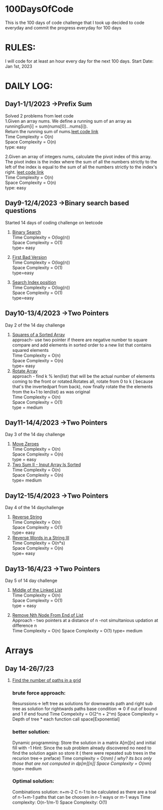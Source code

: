 # 100DaysOfCode
This is the 100 days of code challenge that I took up decided to code everyday  and commit the progress everyday for 100 days 
# RULES:
I will code for at least an hour every day for the next 100 days.
Start Date:  
Jan 1st, 2023
# DAILY LOG:
## Day1-1/1/2023 ->Prefix Sum  
Solved 2 problems from leet code  
1.Given an array nums. We define a running sum of an array as runningSum[i] = sum(nums[0]…nums[i]).  
  Return the running sum of nums.[leet code link](https://leetcode.com/problems/running-sum-of-1d-array/)  
  Time Complexity = O(n)  
  Space Complexity = O(n)  
  type: easy

2.Given an array of integers nums, calculate the pivot index of this array.  
The pivot index is the index where the sum of all the numbers strictly to the left of the index is equal to the sum of all the numbers strictly to the index's right.
[leet code link](https://leetcode.com/problems/find-pivot-index/)  
  Time Complexity = O(n)  
  Space Complexity = O(n)  
  type: easy

## Day9-12/4/2023 ->Binary search based questions
Started 14 days of coding challenge on leetcode
1. [Binary Search](https://leetcode.com/problems/binary-search/description/?envType=study-plan&id=algorithm-i)  
   Time Complexity = O(log(n))  
   Space Complexity = O(1)  
   type= easy
  
2. [First Bad Version](https://leetcode.com/problems/first-bad-version/?envType=study-plan&id=algorithm-i)  
   Time Complexity = O(log(n))  
   Space Complexity = O(1)  
   type=easy
   
3. [Search Index position](https://leetcode.com/problems/search-insert-position/description/?envType=study-plan&id=algorithm-i)  
   Time Complexity = O(log(n))  
   Space Complexity = O(1)  
   type=easy
  
## Day10-13/4/2023 ->Two Pointers
Day 2 of the 14 day challenge
1. [Squares of a Sorted Array](https://leetcode.com/problems/squares-of-a-sorted-array/?envType=study-plan&id)  
    approach- use two pointer if theere are negative number to square compare and add elements in sorted order to a new list that contains squared elements  
    Time Complexity = O(n)  
    Space Complexity = O(n)  
    type= easy  
2. [Rotate Array](https://leetcode.com/problems/rotate-array/)  
    approach - find k % len(list) that will be the actual number of elements coming to the front or rotated.Rotates all, rotate from 0 to k ( because that's the invertedpart from back), now finally rotate the the elements from the k+1 to len(list) as was original  
    Time Complexity = O(n)  
    Space Complexity = O(1)  
    type = medium  

## Day11-14/4/2023 ->Two Pointers
Day 3 of the 14 day challenge
1. [Move Zeroes](https://leetcode.com/problems/move-zeroes/)  
   Time Complexity = O(n)  
   Space Complexity = O(n)  
   type = easy  
2. [Two Sum II - Input Array Is Sorted](https://leetcode.com/problems/two-sum-ii-input-array-is-sorted/)  
   Time Complexity = O(n)  
   Space Complexity = O(n)  
   type= medium  

## Day12-15/4/2023 ->Two Pointers
Day 4 of the 14 daychallenge
1. [Reverse String](https://leetcode.com/problems/reverse-string/)  
   Time Complexity = O(n)  
   Space Complexity = O(1)  
   type= easy  
2. [Reverse Words in a String III](https://leetcode.com/problems/reverse-words-in-a-string-iii/)  
   Time Complexity = O(n*s)  
   Space Complexity = O(n)  
   type= easy

## Day13-16/4/23 ->Two Pointers
Day 5 of 14 day challenge  
1. [Middle of the Linked List](https://leetcode.com/problems/middle-of-the-linked-list)  
Time Complexity = O(n)  
Space Complexity = O(1)  
type = easy  

2. [Remove Nth Node From End of List](https://leetcode.com/problems/remove-nth-node-from-end-of-list)  
Approach - two pointers at a distance of n -not simultanious updation at difference n  
Time Complexity = O(n)
Space Complexity = O(1)
type= medium

# Arrays

## Day 14-26/7/23 
1. [Find the number of paths in a grid](https://leetcode.com/problems/unique-paths/description/)

   ### brute force approach:
   Resurssions-> left tree as solutions for downwards path and right sub tree as solution for rightwards paths
                                       base condition => 0 if out of bound and 1 if end found
   Time Compelxity = O(2^n + 2^m) 
   Space Complexity = Depth of tree * each function call space\[Exponential]
   
   ### better solution:
   Dynamic programming: Store the solution in a matrix A\[m]\[n] and initial fill with -1
   Hint: Since the sub problem already discovered no need to find the solution again so store it ( there were repeated sub trees in the recurion tree-> preface)
   Time complexity = O(n*m) \[ why? its bcs only those that are not computed in dp\[m]\[n]]
   Space Complexity = O(n*m) 
   type= medium

   ### Optimal solution:
   Combinations solution: n+m-2 C n-1 to be calculated as there are a toal of n-1+m-1 paths that can be choosen in n-1 ways or m-1 ways
   Time complexity: O(n-1/m-1) Space Complexity: O(1) 
